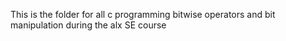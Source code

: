 This is the folder for all c programming bitwise operators and bit manipulation during the alx SE course

